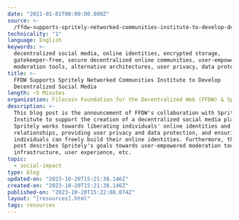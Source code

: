 ```yaml
---
date: "2021-01-01T00:00:00.000Z"
source: >-
  /ffdw-supports-spritely-networked-communities-institute-to-develop-decentralized-social-media/
technicality: "1"
language: English
keywords: >-
  decentralized social media, online identities, encrypted storage,
  gatekeeper-free, secure decentralized online communities, user-empowered
  moderation tools, alternative architectures, user privacy, data protection
title: >-
  FFDW Supports Spritely Networked Communities Institute to Develop
  Decentralized Social Media
length: ~5 Minutes
organization: Filecoin Foundation for the Decentralized Web (FFDW) & Spritely Institute
description: >-
  This blog post is the announcement of FFDW's collaboration with Spritely
  Institute to support the creation of a decentralized social media platform.
  Spritely works towards liberating individuals' online identities and
  relationships, providing user privacy and data protection, and ensuring
  individuals can freely build their online identities. Furthermore, this blog
  post describes Spritely's goals towards user-empowered moderation tools,
  infrastructure, user experience, etc.
topic:
  - social-impact
type: blog
updated-on: "2023-10-20T15:21:38.146Z"
created-on: "2023-10-20T15:21:38.146Z"
published-on: "2023-10-20T15:22:08.074Z"
layout: "[resources].html"
tags: resources
---
```

